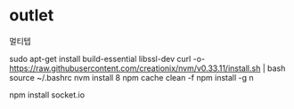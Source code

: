 # outlet
멀티텝

sudo apt-get install build-essential libssl-dev
curl -o- https://raw.githubusercontent.com/creationix/nvm/v0.33.11/install.sh | bash
source ~/.bashrc
nvm install 8
npm cache clean -f
npm install -g n

npm install socket.io
